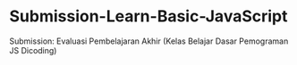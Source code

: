 # Submission-Learn-Basic-JavaScript
Submission: Evaluasi Pembelajaran Akhir (Kelas Belajar Dasar Pemograman JS Dicoding)
